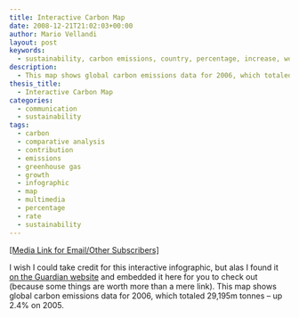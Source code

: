 ```yaml
---
title: Interactive Carbon Map
date: 2008-12-21T21:02:03+00:00
author: Mario Vellandi
layout: post
keywords:
  - sustainability, carbon emissions, country, percentage, increase, world, comparative analysis, rate, growth, contribution, multimedia
description:
  - This map shows global carbon emissions data for 2006, which totaled 29,195m tonnes – up 2.4% on 2005. Originally found on the Guardian news website
thesis_title:
  - Interactive Carbon Map
categories:
  - communication
  - sustainability
tags:
  - carbon
  - comparative analysis
  - contribution
  - emissions
  - greenhouse gas
  - growth
  - infographic
  - map
  - multimedia
  - percentage
  - rate
  - sustainability
---
```

<a title="interactive carbon map" rel="nofollow" href="http://www.guardian.co.uk/global/interactive/2008/dec/09/climatechange-carbonemissions">[Media Link for Email/Other Subscribers]</a>

I wish I could take credit for this interactive infographic, but alas I found it <a rel="nofollow" href="http://www.guardian.co.uk/global/interactive/2008/dec/09/climatechange-carbonemissions">on the Guardian website</a> and embedded it here for you to check out (because some things are worth more than a mere link). This map shows global carbon emissions data for 2006, which totaled 29,195m tonnes – up 2.4% on 2005.
